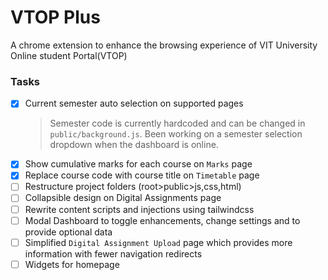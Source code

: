 # VTOP Plus
A chrome extension to enhance the browsing experience of VIT University Online student Portal(VTOP) 

### Tasks
- [x] Current semester auto selection on supported pages  
  >Semester code is currently hardcoded and can be changed in `public/background.js`. Been working on a semester selection dropdown when the dashboard is online.
- [x] Show cumulative marks for each course on `Marks` page
- [x] Replace course code with course title on `Timetable` page
- [ ] Restructure project folders (root>public>js,css,html)
- [ ] Collapsible design on Digital Assignments page
- [ ] Rewrite content scripts and injections using tailwindcss
- [ ] Modal Dashboard to toggle enhancements, change settings and to provide optional data
- [ ] Simplified `Digital Assignment Upload` page which provides more information with fewer navigation redirects
- [ ] Widgets for homepage
